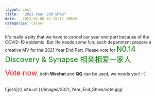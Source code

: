 ```yaml
---
layout: post
title:  "2021 Year End Show"
date:   2021-02-06 21:15:11 +0800
categories: Career
---
```


It's really a pity that we have to cancel our year end part because of the COVID-19 epidemic. But life needs some fun, each department prepare a creative MV for the 2021 Year End Part. 
Please vote for  <font size=5 color=green>N0.14 Discovery & Synapse 相亲相爱一家人</font>
 
 
<font size=5 color=red>Vote now</font>, both **Wechat** and **QQ** can be used, we needs you! :-)

<br/>
![jssh]({{ site.url }}/images/2021_Year_End_Show/vote.jpg)





